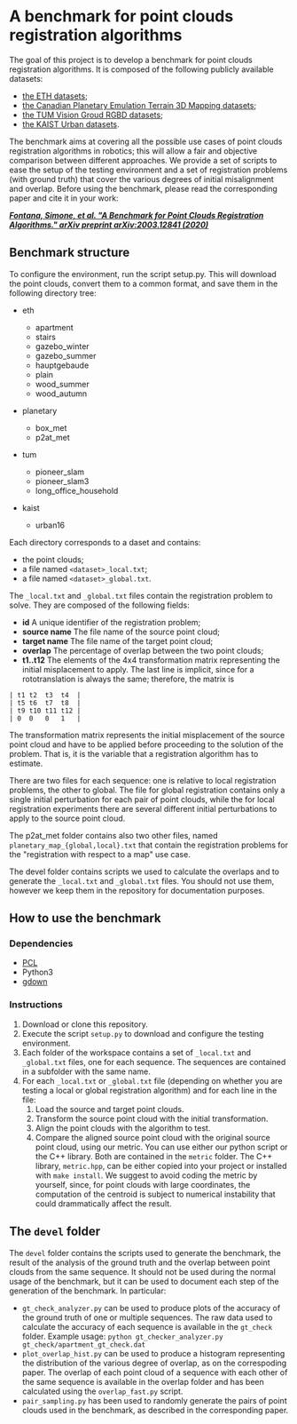 # A benchmark for point clouds registration algorithms
The goal of this project is to develop a benchmark for point clouds registration algorithms. It is composed of the following publicly available datasets:
- [the ETH datasets](https://projects.asl.ethz.ch/datasets/doku.php?id=laserregistration:laserregistration);
- [the Canadian Planetary Emulation Terrain 3D Mapping datasets](http://asrl.utias.utoronto.ca/datasets/3dmap/index.html);
- [the TUM Vision Groud RGBD datasets](https://vision.in.tum.de/data/datasets/rgbd-dataset);
- [the KAIST Urban datasets](https://irap.kaist.ac.kr/dataset/).

The benchmark aims at covering all the possible use cases of point clouds registration algorithms in robotics; this will allow a fair and objective comparison between different approaches. We provide a set of scripts to ease the setup of the testing environment and a set of registration problems (with ground truth) that cover the various degrees of initial misalignment and overlap. Before using the benchmark, please read the corresponding paper and cite it in your work:

***[Fontana, Simone, et al. "A Benchmark for Point Clouds Registration Algorithms." arXiv preprint arXiv:2003.12841 (2020)](https://arxiv.org/abs/2003.12841)***

## Benchmark structure
To configure the environment, run the script setup.py. This will download the point clouds, convert them to a common format, and save them in the following directory tree:

- eth
  - apartment
  - stairs
  - gazebo_winter
  - gazebo_summer
  - hauptgebaude
  - plain
  - wood_summer
  - wood_autumn
    
- planetary
  - box_met
  - p2at_met

- tum
  - pioneer_slam
  - pioneer_slam3
  - long_office_household

- kaist
  - urban16

Each directory corresponds to a daset and contains:
- the point clouds;
- a file named `<dataset>_local.txt`;
- a file named `<dataset>_global.txt`.
    
The `_local.txt` and `_global.txt` files contain the registration problem to solve. They are composed of the following fields:
- **id** A unique identifier of the registration problem;
- **source name** The file name of the source point cloud;
- **target name** The file name of the target point cloud;
- **overlap** The percentage of overlap between the two point clouds;
- **t1..t12** The elements of the 4x4 transformation matrix representing the initial misplacement to apply. The last line is implicit, since for a rototranslation is always the same; therefore, the matrix is
```
| t1 t2  t3  t4  |
| t5 t6  t7  t8  |
| t9 t10 t11 t12 |
| 0  0   0   1   |
```

The transformation matrix represents the initial misplacement of the source point cloud and have to be applied before proceeding to the solution of the problem. That is, it is the variable that a registration algorithm has to estimate.

There are two files for each sequence: one is relative to local registration problems, the other to global. The file for global registration contains only a single initial perturbation for each pair of point clouds, while the for local registration experiments there are several different initial perturbations to apply to the source point cloud.

The p2at_met folder contains also two other files, named `planetary_map_{global,local}.txt` that contain the registration problems for the "registration with respect to a map" use case.
    
The devel folder contains scripts we used to calculate the overlaps and to generate the `_local.txt` and `_global.txt` files. You should not use them, however we keep them in the repository for documentation purposes.
    
 ## How to use the benchmark
### Dependencies
- [PCL](http://pointclouds.org/)
- Python3
- [gdown](https://pypi.org/project/gdown/)

### Instructions
1. Download or clone this repository.
2. Execute the script `setup.py` to download and configure the testing environment.
3. Each folder of the workspace contains a set of `_local.txt` and `_global.txt` files, one for each sequence. The sequences are contained in a subfolder with the same name.
4. For each `_local.txt` or `_global.txt` file (depending on whether you are testing a local or global registration algorithm) and for each line in the file:
    1. Load the source and target point clouds.
    2. Transform the source point cloud with the initial transformation.
    3. Align the point clouds with the algorithm to test.
    4. Compare the aligned source point cloud with the original source point cloud, using our metric. You can use either our python script or the C++ library. Both are contained in the `metric` folder. The C++ library, `metric.hpp`, can be either copied into your project or installed with `make install`. We suggest to avoid coding the metric by yourself, since, for point clouds with large coordinates, the computation of the centroid is subject to numerical instability that could drammatically affect the result.
    

## The `devel` folder

The `devel` folder contains the scripts used to generate the benchmark, the result of the analysis of the ground truth and the overlap between point clouds from the same sequence. It should not be used during the normal usage of the benchmark, but it can be used to document each step of the generation of the benchmark. In particular:
- `gt_check_analyzer.py` can be used to produce plots of the accuracy of the ground truth of one or multiple sequences. The raw data used to calculate the accuracy of each sequence is available in the `gt_check` folder. 
Example usage: `python gt_checker_analyzer.py gt_check/apartment_gt_check.dat`
- `plot_overlap_hist.py` can be used to produce a histogram representing the distribution of the various degree of overlap, as on the correspoding paper. The overlap of each point cloud of a sequence with each other of the same sequence is available in the overlap folder and has been calculated using the `overlap_fast.py` script.
- `pair_sampling.py` has been used to randomly generate the pairs of point clouds used in the benchmark, as described in the corresponding paper.
